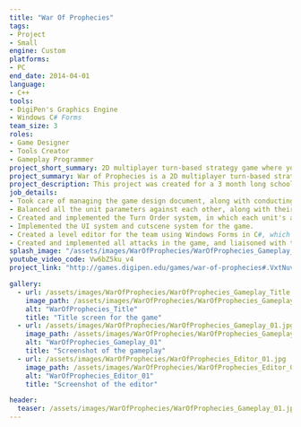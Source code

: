 ```yaml
---
title: "War Of Prophecies"
tags: 
- Project
- Small
engine: Custom
platforms: 
- PC
end_date: 2014-04-01
language: 
- C++
tools: 
- DigiPen's Graphics Engine
- Windows C# Forms
team_size: 3
roles: 
- Game Designer
- Tools Creator
- Gameplay Programmer
project_short_summary: 2D multiplayer turn-based strategy game where you have to summon your troops on the fly, and manage both the troops and your turn order in order to defeat your opponent's army.
project_summary: War of Prophecies is a 2D multiplayer turn-based strategy game where you have to summon your troops on the fly, and manage both the troops and your turn order in order to defeat your opponent's army.
project_description: This project was created for a 3 month long school project. We were to use DigiPen's In-House Graphics Engine (Alpha Engine) and C++ in order to make a 2D game. We also made a level editor, to allow for quick iteration of levels, and prototyping various attacks and mechanics. 
job_details: 
- Took care of managing the game design document, along with conducting playtests (both physical and digital) within the team and outside of the team.
- Balanced all the unit parameters against each other, along with their attacks and costs.
- Created and implemented the Turn Order system, in which each unit's attacks will affect when their next turn is, and some units can unleash attacks on areas after a period of time.
- Implemented the UI system and cutscene system for the game.
- Created a level editor for the team using Windows Forms in C#, which is able to save and load levels.
- Created and implemented all attacks in the game, and liaisoned with the artist and producer in order to ensure that the graphics matched the required experience.
splash_image: "/assets/images/WarOfProphecies/WarOfProphecies_Gameplay_01.jpg"
youtube_video_code: Vw6bZ5ku_v4
project_link: "http://games.digipen.edu/games/war-of-prophecies#.VxtNuvl95aQ"

gallery:
  - url: /assets/images/WarOfProphecies/WarOfProphecies_Gameplay_Title.jpg
    image_path: /assets/images/WarOfProphecies/WarOfProphecies_Gameplay_Title.jpg
    alt: "WarOfProphecies_Title"
    title: "Title screen for the game"
  - url: /assets/images/WarOfProphecies/WarOfProphecies_Gameplay_01.jpg
    image_path: /assets/images/WarOfProphecies/WarOfProphecies_Gameplay_01.jpg
    alt: "WarOfProphecies_Gameplay_01"
    title: "Screenshot of the gameplay"
  - url: /assets/images/WarOfProphecies/WarOfProphecies_Editor_01.jpg
    image_path: /assets/images/WarOfProphecies/WarOfProphecies_Editor_01.jpg
    alt: "WarOfProphecies_Editor_01"
    title: "Screenshot of the editor"

header:
  teaser: /assets/images/WarOfProphecies/WarOfProphecies_Gameplay_01.jpg
---
```

